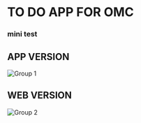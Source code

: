 # TO DO APP FOR OMC
### mini test
## APP VERSION
![Group 1](https://github.com/adelazzi/To-Do-List/assets/93773381/aefb271e-543f-440e-847a-b3bd7bd205cc)
## WEB VERSION
![Group 2](https://github.com/adelazzi/To-Do-List/assets/93773381/a38c46bf-62b0-4e31-aabe-a6dbd4ebebaf)

